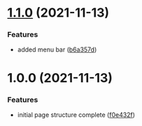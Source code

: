 # [1.1.0](https://github.com/KavinJey/skynet-prelude/compare/v1.0.0...v1.1.0) (2021-11-13)


### Features

* added menu bar ([b6a357d](https://github.com/KavinJey/skynet-prelude/commit/b6a357d588642de5a26596e7d11581c395374277))

# 1.0.0 (2021-11-13)


### Features

* initial page structure complete ([f0e432f](https://github.com/KavinJey/skynet-prelude/commit/f0e432f41c4f35afc191eb68dffb6862be83c873))
